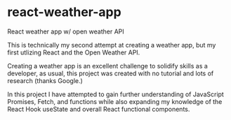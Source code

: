 # react-weather-app
React weather app w/ open weather API


This is technically my second attempt at creating a weather app, but my first utlizing React and the Open Weather API.

Creating a weather app is an excellent challenge to solidify skills as a developer, as usual, this project was created with no tutorial and lots
of research (thanks Google.) 

In this project I have attempted to gain further understanding of JavaScript Promises, Fetch, and functions while also expanding my 
knowledge of the React Hook useState and overall React functional components. 
